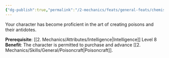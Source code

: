 ```yaml
---
{"dg-publish":true,"permalink":"/2-mechanics/feats/general-feats/chemist/","noteIcon":""}
---
```


Your character has become proficient in the art of creating poisons and their antidotes.

**Prerequisite**: [[2. Mechanics/Attributes/Intelligence\|Intelligence]] Level 8  
**Benefit**: The character is permitted to purchase and advance [[2. Mechanics/Skills/General/Poisoncraft\|Poisoncraft]].